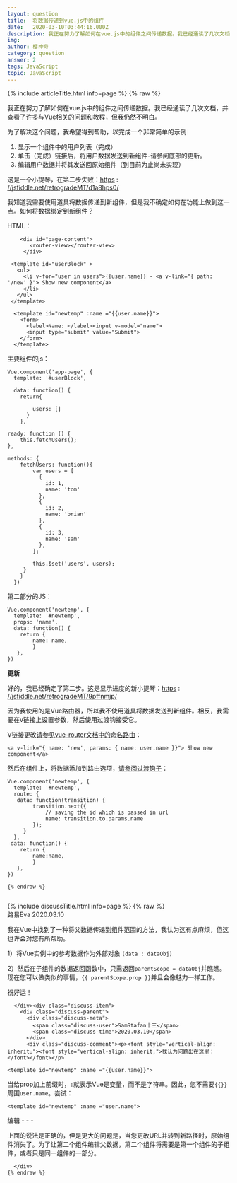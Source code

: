 ```yaml
---
layout: question
title:  将数据传递到vue.js中的组件
date:   2020-03-10T03:44:16.000Z
description: 我正在努力了解如何在vue.js中的组件之间传递数据。我已经通读了几次文档，并查看了许多与Vue相关的问题和教程，但我仍然不明白。为了解决这个问题，我...
img: 
author: 樱神奇
category: question
answer: 2
tags: JavaScript
topic: JavaScript
---
```

<div class="article-root">
  <div class="article">
    {% include articleTitle.html info=page %}
    {% raw %}
    <div class="article-content"><p><font style="vertical-align: inherit;"><font style="vertical-align: inherit;">我正在努力了解如何在vue.js中的组件之间传递数据。</font><font style="vertical-align: inherit;">我已经通读了几次文档，并查看了许多与Vue相关的问题和教程，但我仍然不明白。</font></font></p>

<p><font style="vertical-align: inherit;"><font style="vertical-align: inherit;">为了解决这个问题，我希望得到帮助，以完成一个非常简单的示例 </font></font></p>

<ol>
<li><font style="vertical-align: inherit;"><font style="vertical-align: inherit;">显示一个组件中的用户列表（完成）</font></font></li>
<li><font style="vertical-align: inherit;"><font style="vertical-align: inherit;">单击（完成）链接后，将用户数据发送到新组件-请参阅底部的更新。</font></font></li>
<li><font style="vertical-align: inherit;"><font style="vertical-align: inherit;">编辑用户数据并将其发送回原始组件（到目前为止尚未实现）</font></font></li>
</ol>

<p><font style="vertical-align: inherit;"><font style="vertical-align: inherit;">这是一个小提琴，在第二步失败：</font><a href="https://jsfiddle.net/retrogradeMT/d1a8hps0/"><font style="vertical-align: inherit;">https</font></a><font style="vertical-align: inherit;"> : </font></font><a href="https://jsfiddle.net/retrogradeMT/d1a8hps0/"><font style="vertical-align: inherit;"><font style="vertical-align: inherit;">//jsfiddle.net/retrogradeMT/d1a8hps0/</font></font></a></p>

<p><font style="vertical-align: inherit;"><font style="vertical-align: inherit;">我知道我需要使用道具将数据传递到新组件，但是我不确定如何在功能上做到这一点。</font><font style="vertical-align: inherit;">如何将数据绑定到新组件？</font></font></p>

<p><font style="vertical-align: inherit;"><font style="vertical-align: inherit;">HTML： </font></font></p>

<pre><code>    &lt;div id="page-content"&gt;<font></font>
       &lt;router-view&gt;&lt;/router-view&gt;<font></font>
     &lt;/div&gt;<font></font>
<font></font>
 &lt;template id="userBlock" &gt;<font></font>
   &lt;ul&gt;<font></font>
     &lt;li v-for="user in users"&gt;{{user.name}} - &lt;a v-link="{ path: '/new' }"&gt; Show new component&lt;/a&gt;<font></font>
     &lt;/li&gt;<font></font>
   &lt;/ul&gt;<font></font>
 &lt;/template&gt;<font></font>
<font></font>
  &lt;template id="newtemp" :name ="{{user.name}}"&gt;<font></font>
    &lt;form&gt;<font></font>
      &lt;label&gt;Name: &lt;/label&gt;&lt;input v-model="name"&gt;<font></font>
      &lt;input type="submit" value="Submit"&gt;<font></font>
    &lt;/form&gt;<font></font>
  &lt;/template&gt;<font></font>
</code></pre>

<p><font style="vertical-align: inherit;"><font style="vertical-align: inherit;">主要组件的js：</font></font></p>

<pre><code>Vue.component('app-page', {<font></font>
  template: '#userBlock',<font></font>
<font></font>
  data: function() {<font></font>
    return{<font></font>
<font></font>
        users: []<font></font>
      }<font></font>
    },<font></font>
<font></font>
ready: function () {<font></font>
    this.fetchUsers();<font></font>
},<font></font>
<font></font>
methods: {<font></font>
    fetchUsers: function(){<font></font>
        var users = [<font></font>
          {<font></font>
            id: 1,<font></font>
            name: 'tom'<font></font>
          },<font></font>
          {<font></font>
            id: 2,<font></font>
            name: 'brian'<font></font>
          },<font></font>
          {<font></font>
            id: 3,<font></font>
            name: 'sam'<font></font>
          },<font></font>
        ];<font></font>
<font></font>
        this.$set('users', users);<font></font>
     }<font></font>
    }<font></font>
  })<font></font>
</code></pre>

<p><font style="vertical-align: inherit;"><font style="vertical-align: inherit;">第二部分的JS： </font></font></p>

<pre><code>Vue.component('newtemp', {<font></font>
  template: '#newtemp',<font></font>
  props: 'name',<font></font>
  data: function() {<font></font>
    return {<font></font>
        name: name,<font></font>
        }<font></font>
   },<font></font>
})<font></font>
</code></pre>

<p><strong><font style="vertical-align: inherit;"><font style="vertical-align: inherit;">更新</font></font></strong></p>

<p><font style="vertical-align: inherit;"><font style="vertical-align: inherit;">好的，我已经确定了第二步。</font><font style="vertical-align: inherit;">这是显示进度的新小提琴：</font><a href="https://jsfiddle.net/retrogradeMT/9pffnmjp/"><font style="vertical-align: inherit;">https</font></a><font style="vertical-align: inherit;"> : </font></font><a href="https://jsfiddle.net/retrogradeMT/9pffnmjp/"><font style="vertical-align: inherit;"><font style="vertical-align: inherit;">//jsfiddle.net/retrogradeMT/9pffnmjp/</font></font></a></p>

<p><font style="vertical-align: inherit;"><font style="vertical-align: inherit;">因为我使用的是Vue路由器，所以我不使用道具将数据发送到新组件。</font><font style="vertical-align: inherit;">相反，我需要在v链接上设置参数，然后使用过渡钩接受它。</font></font></p>

<p><font style="vertical-align: inherit;"><font style="vertical-align: inherit;">V链接更改</font></font><a href="http://vuejs.github.io/vue-router/en/named.html"><font style="vertical-align: inherit;"><font style="vertical-align: inherit;">请参见vue-router文档中的命名路由</font></font></a><font style="vertical-align: inherit;"><font style="vertical-align: inherit;">：  </font></font></p>

<pre><code>&lt;a v-link="{ name: 'new', params: { name: user.name }}"&gt; Show new component&lt;/a&gt;
</code></pre>

<p><font style="vertical-align: inherit;"><font style="vertical-align: inherit;">然后在组件上，将数据添加到路由选项，</font></font><a href="http://vuejs.github.io/vue-router/en/pipeline/data.html"><font style="vertical-align: inherit;"><font style="vertical-align: inherit;">请参阅过渡钩子</font></font></a><font style="vertical-align: inherit;"><font style="vertical-align: inherit;">：</font></font></p>

<pre><code>Vue.component('newtemp', {<font></font>
  template: '#newtemp',<font></font>
  route: {<font></font>
   data: function(transition) {<font></font>
        transition.next({<font></font>
            // saving the id which is passed in url<font></font>
            name: transition.to.params.name<font></font>
        });<font></font>
     }<font></font>
  },<font></font>
 data: function() {<font></font>
    return {<font></font>
        name:name,<font></font>
        }<font></font>
   },<font></font>
})<font></font>
</code></pre></div>
    {% endraw %}
  </div>
  <p style="height: 0;width:0;overflow: hidden;"> 第462篇《将数据传递到vue.js中的组件》来自Winter(https://github.com/aiyld/aiyld.github.io)的站点</p>
  <div class="discuss-wrapper">
    {% include discussTitle.html info=page %}
    {% raw %}
    <div class="discuss-item">
        <div class="discuss-parent">
          <div class="discuss-meta">
            <span class="discuss-user">路易Eva</span>
            <span class="discuss-time">2020.03.10</span>
          </div>
          <div class="discuss-comment"><p><font style="vertical-align: inherit;"><font style="vertical-align: inherit;">我在Vue中找到了一种将父数据传递到组件范围的方法，我认为这有点麻烦，但这也许会对您有所帮助。</font></font></p>

<p><font style="vertical-align: inherit;"><font style="vertical-align: inherit;">1）将Vue实例中的参考数据作为外部对象 </font></font><code>(data : dataObj)</code></p>

<p><font style="vertical-align: inherit;"><font style="vertical-align: inherit;">2）然后在子组件的数据返回函数中，只需返回</font></font><code>parentScope = dataObj</code><font style="vertical-align: inherit;"><font style="vertical-align: inherit;">并瞧瞧。</font><font style="vertical-align: inherit;">现在您可以做类似的事情，</font></font><code>{{ parentScope.prop }}</code><font style="vertical-align: inherit;"><font style="vertical-align: inherit;">并且会像魅力</font><font style="vertical-align: inherit;">一样</font><font style="vertical-align: inherit;">工作。</font></font></p>

<p><font style="vertical-align: inherit;"><font style="vertical-align: inherit;">祝好运！</font></font></p></div>
        </div>
        
      </div><div class="discuss-item">
        <div class="discuss-parent">
          <div class="discuss-meta">
            <span class="discuss-user">SamStafan十三</span>
            <span class="discuss-time">2020.03.10</span>
          </div>
          <div class="discuss-comment"><p><font style="vertical-align: inherit;"><font style="vertical-align: inherit;">我认为问题出在这里：</font></font></p>

<pre><code>&lt;template id="newtemp" :name ="{{user.name}}"&gt;
</code></pre>

<p><font style="vertical-align: inherit;"><font style="vertical-align: inherit;">当给prop加上前缀时，</font></font><code>:</code><font style="vertical-align: inherit;"><font style="vertical-align: inherit;">就表示Vue是变量，而不是字符串。</font><font style="vertical-align: inherit;">因此，您不需要</font></font><code>{{}}</code><font style="vertical-align: inherit;"><font style="vertical-align: inherit;">周围</font></font><code>user.name</code><font style="vertical-align: inherit;"><font style="vertical-align: inherit;">。</font><font style="vertical-align: inherit;">尝试：</font></font></p>

<pre><code>&lt;template id="newtemp" :name ="user.name"&gt;
</code></pre>

<p><font style="vertical-align: inherit;"><font style="vertical-align: inherit;">编辑 -  - -</font></font></p>

<p><font style="vertical-align: inherit;"><font style="vertical-align: inherit;">上面的说法是正确的，但是更大的问题是，当您更改URL并转到新路径时，原始组件消失了。</font><font style="vertical-align: inherit;">为了让第二个组件编辑父数据，第二个组件将需要是第一个组件的子组件，或者只是同一组件的一部分。</font></font></p></div>
        </div>
        
      </div>
    {% endraw %}
  </div>
<div>
